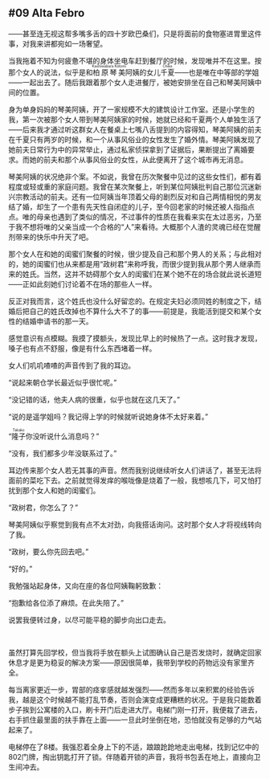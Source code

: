 ## #09 Alta Febro

——甚至连无视这帮多嘴多舌的四十岁欧巴桑们，只是将面前的食物塞进胃里这件事，对我来讲都宛如一场奢望。

当我拖着不知为何疲惫不堪的身体坐电车赶到餐厅的时候，发现唯并不在这里。按那个女人的说法，似乎是和<ruby><rb>柏原琴美</rb><rt>Kashiwabara Kotomi</rt></ruby>阿姨的女儿<ruby><rb>千夏</rb><rt>Chika</rt></ruby>——也是唯在中等部的学姐——一起出去了。随后我跟着那个女人走进餐厅，被她安排坐在自己和琴美阿姨中间的位置。

身为单身妈妈的琴美阿姨，开了一家规模不大的建筑设计工作室。还是小学生的我，第一次被那个女人带到琴美阿姨家的时候，她就已经和千夏两个人单独生活了——后来我才通过听这群女人在餐桌上七嘴八舌提到的内容得知，琴美阿姨的前夫在千夏只有两岁的时候，和一个从事风俗业的女性发生了婚外情。琴美阿姨发现了她前夫日常行为中的异常举止，通过私家侦探拿到了证据后，果断提出了离婚要求。而她的前夫和那个从事风俗业的女性，从此便离开了这个城市再无消息。

琴美阿姨的状况绝非个案。不如说，我曾在历次聚餐中见过的这些女性们，都有着程度或轻或重的家庭问题。我曾在某次聚餐上，听到某位阿姨批判自己那位沉迷新兴宗教活动的前夫。还有一位阿姨当年顶着父母的剧烈反对和自己两情相悦的男友结了婚，却生了一个患有先天性自闭症的儿子，至今回老家的时候还被人指指点点。唯的母亲也遇到了类似的情况，不过事件的性质在我看来实在太过恶劣，乃至于我不想将唯的父亲当成一个合格的“人”来看待。大概那个人渣的灵魂已经在觉醒剂带来的快乐中升天了吧。

那个女人在和她的闺蜜们聚餐的时候，很少提及自己和那个男人的关系；与此相对的，她的闺蜜们也从来都是用“政树君”来称呼我，而很少提到我从那个男人继承而来的姓氏。当然，这并不妨碍那个女人的闺蜜们在某个她不在的场合就此说长道短——正如此刻她们讨论着不在场的那些人一样。

反正对我而言，这个姓氏也没什么好留恋的。在规定夫妇必须同姓的制度之下，结婚后把自己的姓氏改掉也不算什么大不了的事——前提是，我能活到提交和某个女性的结婚申请书的那一天。

感觉意识有点模糊。我摸了摸额头，发现比早上的时候热了一点。这时我才发现，嗓子也有点不舒服，像是有什么东西堵着一样。

女人们叽叽喳喳的声音传到了我的耳边。

“说起来朝仓学长最近似乎很忙呢。”

“没记错的话，他夫人病的很重，似乎也就在这几天了。”

“说的是遥学姐吗？我记得上学的时候就听说她身体不太好来着。”

“<ruby><rb>隆子</rb><rt>Takako</rt></ruby>你没听说什么消息吗？”

“没有，我们都多少年没联系过了。”

耳边传来那个女人若无其事的声音。然而我别说继续听女人们讲话了，甚至无法将面前的菜吃下去。之前就觉得发痒的喉咙像是烧着了一般，我想咳几下，可又怕打扰到那个女人和她的闺蜜们。

“政树君，你怎么了？”

琴美阿姨似乎察觉到我有点不太对劲，向我搭话询问。这时那个女人才将视线转向了我。

“政树，要么你先回去吧。”

“好的。”

我勉强站起身体，又向在座的各位阿姨鞠躬致歉：

“抱歉给各位添了麻烦。在此失陪了。”

说罢我便转过身，以尽可能平稳的脚步向出口走去。

&emsp;

虽然打算先回学校，但当我将手放在额头上试图确认自己是否发烧时，就确定回家休息才是更为稳妥的解决方案——原因很简单，我带到学校的药物远没有家里齐全。

每当离家更近一步，胃部的痉挛感就越发强烈——然而多年以来积累的经验告诉我，越是这个时候越不能打乱节奏，否则会演变成更糟糕的状况。于是我只能数着步子挨到公寓楼的入口，刷卡开门后走进大厅。电梯门刚一打开，我便栽了进去，右手抓住最里面的扶手靠在上面——一旦此时坐倒在地，恐怕就没有足够的力气站起来了。

电梯停在了8楼。我强忍着全身上下的不适，踉踉跄跄地走出电梯，找到记忆中的802门牌，掏出钥匙打开了锁。伴随着开锁的声音，我将书包丢在地上，直接向卫生间冲去。

